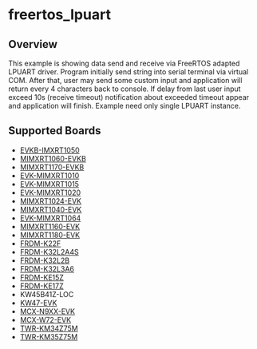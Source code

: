 # freertos_lpuart

## Overview
This example is showing data send and receive via FreeRTOS adapted LPUART driver. Program initially send
string into serial terminal via virtual COM. After that, user may send some custom input and
application will return every 4 characters back to console. If delay from last user input exceed
10s (receive timeout) notification about exceeded timeout appear and application will finish.
Example need only single LPUART instance.

## Supported Boards
- [EVKB-IMXRT1050](../../_boards/evkbimxrt1050/freertos_driver_examples/freertos_lpuart/example_board_readme.md)
- [MIMXRT1060-EVKB](../../_boards/evkbmimxrt1060/freertos_driver_examples/freertos_lpuart/example_board_readme.md)
- [MIMXRT1170-EVKB](../../_boards/evkbmimxrt1170/freertos_driver_examples/freertos_lpuart/example_board_readme.md)
- [EVK-MIMXRT1010](../../_boards/evkmimxrt1010/freertos_driver_examples/freertos_lpuart/example_board_readme.md)
- [EVK-MIMXRT1015](../../_boards/evkmimxrt1015/freertos_driver_examples/freertos_lpuart/example_board_readme.md)
- [EVK-MIMXRT1020](../../_boards/evkmimxrt1020/freertos_driver_examples/freertos_lpuart/example_board_readme.md)
- [MIMXRT1024-EVK](../../_boards/evkmimxrt1024/freertos_driver_examples/freertos_lpuart/example_board_readme.md)
- [MIMXRT1040-EVK](../../_boards/evkmimxrt1040/freertos_driver_examples/freertos_lpuart/example_board_readme.md)
- [EVK-MIMXRT1064](../../_boards/evkmimxrt1064/freertos_driver_examples/freertos_lpuart/example_board_readme.md)
- [MIMXRT1160-EVK](../../_boards/evkmimxrt1160/freertos_driver_examples/freertos_lpuart/example_board_readme.md)
- [MIMXRT1180-EVK](../../_boards/evkmimxrt1180/freertos_driver_examples/freertos_lpuart/example_board_readme.md)
- [FRDM-K22F](../../_boards/frdmk22f/freertos_driver_examples/freertos_lpuart/example_board_readme.md)
- [FRDM-K32L2A4S](../../_boards/frdmk32l2a4s/freertos_driver_examples/freertos_lpuart/example_board_readme.md)
- [FRDM-K32L2B](../../_boards/frdmk32l2b/freertos_driver_examples/freertos_lpuart/example_board_readme.md)
- [FRDM-K32L3A6](../../_boards/frdmk32l3a6/freertos_driver_examples/freertos_lpuart/example_board_readme.md)
- [FRDM-KE15Z](../../_boards/frdmke15z/freertos_driver_examples/freertos_lpuart/example_board_readme.md)
- [FRDM-KE17Z](../../_boards/frdmke17z/freertos_driver_examples/freertos_lpuart/example_board_readme.md)
- KW45B41Z-LOC
- [KW47-EVK](../../_boards/kw47evk/freertos_driver_examples/freertos_lpuart/example_board_readme.md)
- [MCX-N9XX-EVK](../../_boards/mcxn9xxevk/freertos_driver_examples/freertos_lpuart/example_board_readme.md)
- [MCX-W72-EVK](../../_boards/mcxw72evk/freertos_driver_examples/freertos_lpuart/example_board_readme.md)
- [TWR-KM34Z75M](../../_boards/twrkm34z75m/freertos_driver_examples/freertos_lpuart/example_board_readme.md)
- [TWR-KM35Z75M](../../_boards/twrkm35z75m/freertos_driver_examples/freertos_lpuart/example_board_readme.md)
